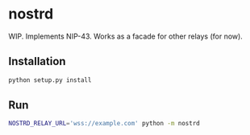 # nostrd
WIP. Implements NIP-43. Works as a facade for other relays (for now).

## Installation
```bash
python setup.py install
```

## Run
```bash
NOSTRD_RELAY_URL='wss://example.com' python -m nostrd
```
